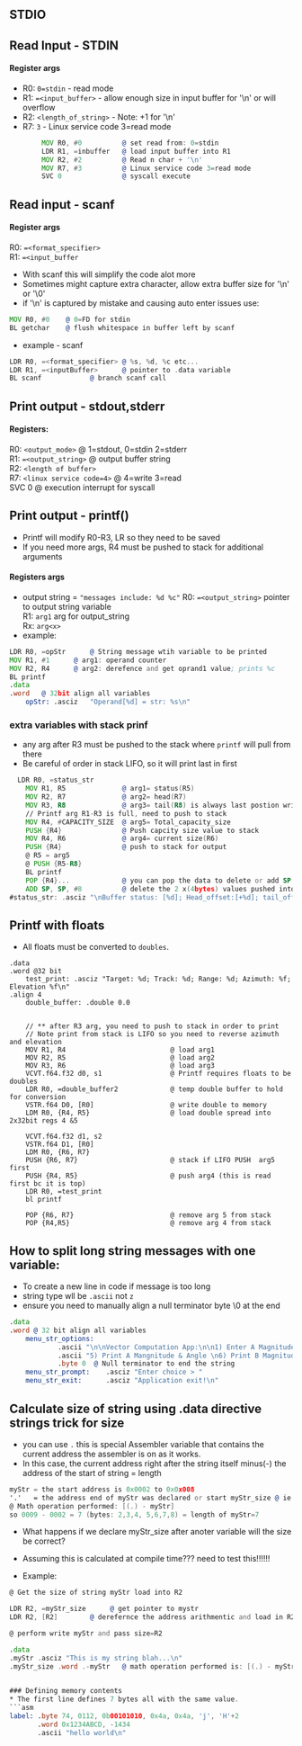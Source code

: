 ## STDIO

## Read Input -  STDIN
#### Register args
* R0: ```0=stdin``` - read mode
* R1: ```=<input_buffer>``` - allow enough size in input buffer for '\n' or will overflow
* R2: ```<length_of_string>``` - Note: +1 for '\n' 
* R7: ```3``` - Linux service code 3=read mode
```asm
		MOV R0, #0			@ set read from: 0=stdin
		LDR R1, =inbuffer	@ load input buffer into R1
		MOV R2, #2			@ Read n char + '\n'
		MOV R7, #3			@ Linux service code 3=read mode
		SVC 0				@ syscall execute
```

## Read input - scanf
#### Register args
R0: ```=<format_specifier>``` <br>
R1: ```=<input_buffer``` <br>

* With scanf this will simplify the code alot more 
* Sometimes might capture extra character, allow extra buffer size for '\n' or '\0'
* if '\n' is captured by mistake and causing auto enter issues use:
```asm
MOV R0, #0    @ 0=FD for stdin
BL getchar    @ flush whitespace in buffer left by scanf
```
* example - scanf
```asm
LDR R0, =<format_specifier>	@ %s, %d, %c etc...
LDR R1, =<inputBuffer>		@ pointer to .data variable
BL scanf			@ branch scanf call
```

## Print output - stdout,stderr
#### Registers:
R0: ```<output_mode>```		@ 1=stdout, 0=stdin 2=stderr <br>
R1: ```=<output_string>```	@ output buffer string <br>
R2: ```<length of buffer>```	
R7: ```<linux service code=4>``` @ 4=write 3=read <br>
SVC 0 				@ execution interrupt for syscall <br>

## Print output - printf()
* Printf will modify R0-R3, LR so they need to be saved
* If you need more args, R4 must be pushed to stack for additional arguments
#### Registers args
* output string = ```"messages include: %d %c"```
R0: ```=<output_string>``` pointer to output string variable <br>
R1: ```arg1``` arg for output_string <br>
Rx: ```arg<x>``` <br>
* example:
```asm
LDR R0, =opStr		@ String message wtih variable to be printed
MOV R1, #1		@ arg1: operand counter
MOV R2, R4		@ arg2: derefence and get oprand1 value; prints %c
BL printf
.data
.word 	@ 32bit align all variables
	opStr: .asciz	"Operand[%d] = str: %s\n"
```
### extra variables with stack prinf
* any arg after R3 must be pushed to the stack where ```printf``` will pull from there
* Be careful of order in stack LIFO, so it will print last in first
```asm
  LDR R0, =status_str
    MOV R1, R5              @ arg1= status(R5)
    MOV R2, R7              @ arg2= head(R7)
    MOV R3, R8              @ arg3= tail(R8) is always last postion written +1
    // Printf arg R1-R3 is full, need to push to stack
    MOV R4, #CAPACITY_SIZE  @ arg5= Total_capacity_size
    PUSH {R4}               @ Push capcity size value to stack 
    MOV R4, R6              @ arg4= current size(R6)
    PUSH {R4}               @ push to stack for output
    @ R5 = arg5
    @ PUSH {R5-R8}
    BL printf
    POP {R4}...	            @ you can pop the data to delete or add SP shown below:
    ADD SP, SP, #8          @ delete the 2 x(4bytes) values pushed into stack
#status_str: .asciz "\nBuffer status: [%d]; Head_offset:[+%d]; tail_offset: [+%d]; size [%d]/total_capacity: [%d]\n"
```

## Printf with floats 
* All floats must be converted to ```doubles```.
```
.data 
.word @32 bit 
    test_print: .asciz "Target: %d; Track: %d; Range: %d; Azimuth: %f; Elevation %f\n"
.align 4
	double_buffer: .double 0.0


    // ** after R3 arg, you need to push to stack in order to print
    // Note print from stack is LIFO so you need to reverse azimuth and elevation
    MOV R1, R4                          @ load arg1
    MOV R2, R5                          @ load arg2
    MOV R3, R6                          @ load arg3
    VCVT.f64.f32 d0, s1                 @ Printf requires floats to be doubles
    LDR R0, =double_buffer2             @ temp double buffer to hold for conversion
    VSTR.f64 D0, [R0]                   @ write double to memory
    LDM R0, {R4, R5}                    @ load double spread into 2x32bit regs 4 &5

    VCVT.f64.f32 d1, s2
    VSTR.f64 D1, [R0]
    LDM R0, {R6, R7}
    PUSH {R6, R7}                       @ stack if LIFO PUSH  arg5 first
    PUSH {R4, R5}                       @ push arg4 (this is read first bc it is top)
    LDR R0, =test_print
    bl printf

    POP {R6, R7}                        @ remove arg 5 from stack
    POP {R4,R5}                         @ remove arg 4 from stack 
```

## How to split long string messages with one variable:
* To create a new line in code if message is too long
* string type wll be ```.ascii``` not ```z```
* ensure you need to manually align a null terminator byte \0 at the end
```asm
.data
.word @ 32 bit align all variables
	menu_str_options: 	
        	.ascii "\n\nVector Computation App:\n\n1) Enter A Magnitude \n2) Enter B Magnitude \n3) Enter A Angle \n4) Enter B Angle \n"
        	.ascii "5) Print A Mangnitude & Angle \n6) Print B Magnitude & Angle \n7) Print Vector Sum \n8) Exit\n"
        	.byte 0  @ Null terminator to end the string
	menu_str_prompt:    .asciz "Enter choice > "
	menu_str_exit:		.asciz "Application exit!\n"
```
## Calculate size of string using .data directive strings trick for size
* you can use ```.``` this is special Assembler variable that contains
the current address the assembler is on as it works.
* In this case, the current address right after the string itself
  minus(-) the address of the start of string = length
```asm
myStr = the start address is 0x0002 to 0x0x008 
'.'   = the address end of myStr was declared or start myStr_size @ ie 0x0009
@ Math operation performed: [(.) - myStr]
so 0009 - 0002 = 7 (bytes: 2,3,4, 5,6,7,8) = length of myStr=7
```
* What happens if we declare myStr_size after anoter variable will the size be correct?
* Assuming this is calculated at compile time??? need to test this!!!!!!
  
* Example:
```asm
@ Get the size of string myStr load into R2

LDR R2, =myStr_size      @ get pointer to mystr
LDR R2, [R2]        @ derefernce the address arithmentic and load in R2

@ perform write myStr and pass size=R2

.data
.myStr .asciz "This is my string blah...\n"
.myStr_size .word .-myStr   @ math operation performed is: [(.) - myStr] = 
 

### Defining memory contents
* The first line defines 7 bytes all with the same value.
```asm
label: .byte 74, 0112, 0b00101010, 0x4a, 0x4a, 'j', 'H'+2
       .word 0x1234ABCD, -1434
       .ascii "hello world\n"
```
